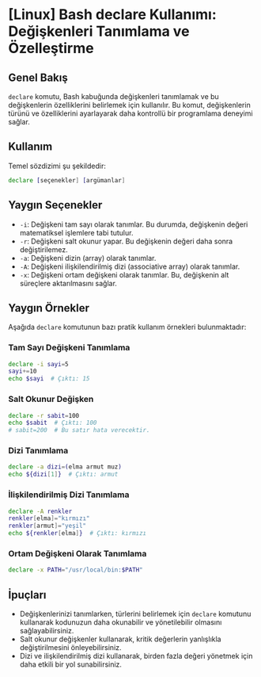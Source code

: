 # [Linux] Bash declare Kullanımı: Değişkenleri Tanımlama ve Özelleştirme

## Genel Bakış
`declare` komutu, Bash kabuğunda değişkenleri tanımlamak ve bu değişkenlerin özelliklerini belirlemek için kullanılır. Bu komut, değişkenlerin türünü ve özelliklerini ayarlayarak daha kontrollü bir programlama deneyimi sağlar.

## Kullanım
Temel sözdizimi şu şekildedir:

```bash
declare [seçenekler] [argümanlar]
```

## Yaygın Seçenekler
- `-i`: Değişkeni tam sayı olarak tanımlar. Bu durumda, değişkenin değeri matematiksel işlemlere tabi tutulur.
- `-r`: Değişkeni salt okunur yapar. Bu değişkenin değeri daha sonra değiştirilemez.
- `-a`: Değişkeni dizin (array) olarak tanımlar.
- `-A`: Değişkeni ilişkilendirilmiş dizi (associative array) olarak tanımlar.
- `-x`: Değişkeni ortam değişkeni olarak tanımlar. Bu, değişkenin alt süreçlere aktarılmasını sağlar.

## Yaygın Örnekler
Aşağıda `declare` komutunun bazı pratik kullanım örnekleri bulunmaktadır:

### Tam Sayı Değişkeni Tanımlama
```bash
declare -i sayi=5
sayi+=10
echo $sayi  # Çıktı: 15
```

### Salt Okunur Değişken
```bash
declare -r sabit=100
echo $sabit  # Çıktı: 100
# sabit=200  # Bu satır hata verecektir.
```

### Dizi Tanımlama
```bash
declare -a dizi=(elma armut muz)
echo ${dizi[1]}  # Çıktı: armut
```

### İlişkilendirilmiş Dizi Tanımlama
```bash
declare -A renkler
renkler[elma]="kırmızı"
renkler[armut]="yeşil"
echo ${renkler[elma]}  # Çıktı: kırmızı
```

### Ortam Değişkeni Olarak Tanımlama
```bash
declare -x PATH="/usr/local/bin:$PATH"
```

## İpuçları
- Değişkenlerinizi tanımlarken, türlerini belirlemek için `declare` komutunu kullanarak kodunuzun daha okunabilir ve yönetilebilir olmasını sağlayabilirsiniz.
- Salt okunur değişkenler kullanarak, kritik değerlerin yanlışlıkla değiştirilmesini önleyebilirsiniz.
- Dizi ve ilişkilendirilmiş dizi kullanarak, birden fazla değeri yönetmek için daha etkili bir yol sunabilirsiniz.